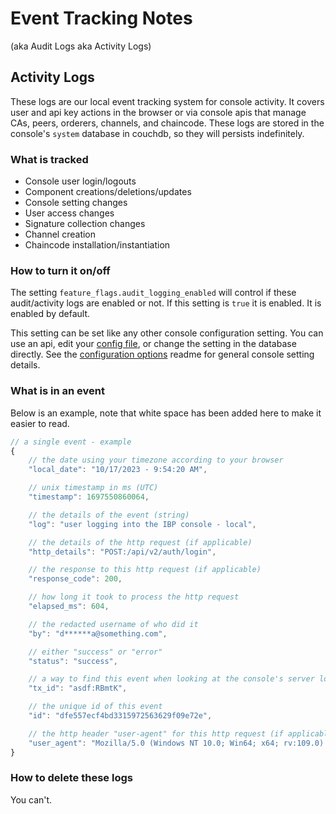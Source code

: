 # Event Tracking Notes
(aka Audit Logs aka Activity Logs)

<a name="notice"></a>

## Activity Logs
These logs are our local event tracking system for console activity.
It covers user and api key actions in the browser or via console apis that manage CAs, peers, orderers, channels, and chaincode.
These logs are stored in the console's `system` database in couchdb, so they will persists indefinitely.

### What is tracked

- Console user login/logouts
- Component creations/deletions/updates
- Console setting changes
- User access changes
- Signature collection changes
- Channel creation
- Chaincode installation/instantiation

### How to turn it on/off

The setting `feature_flags.audit_logging_enabled` will control if these audit/activity logs are enabled or not.
If this setting is `true` it is enabled.
It is enabled by default.

This setting can be set like any other console configuration setting.
You can use an api, edit your [config file](../env/README.md#config), or change the setting in the database directly.
See the [configuration options](../env/README.md#how-to-change-a-setting) readme for general console setting details.

### What is in an event

Below is an example, note that white space has been added here to make it easier to read.

```js
// a single event - example
{
	// the date using your timezone according to your browser
	"local_date": "10/17/2023 - 9:54:20 AM",

	// unix timestamp in ms (UTC)
	"timestamp": 1697550860064,

	// the details of the event (string)
	"log": "user logging into the IBP console - local",

	// the details of the http request (if applicable)
	"http_details": "POST:/api/v2/auth/login",

	// the response to this http request (if applicable)
	"response_code": 200,

	// how long it took to process the http request
	"elapsed_ms": 604,

	// the redacted username of who did it
	"by": "d******a@something.com",

	// either "success" or "error"
	"status": "success",

	// a way to find this event when looking at the console's server logs (not unique)
	"tx_id": "asdf:RBmtK",

	// the unique id of this event
	"id": "dfe557ecf4bd3315972563629f09e72e",

	// the http header "user-agent" for this http request (if applicable)
	"user_agent": "Mozilla/5.0 (Windows NT 10.0; Win64; x64; rv:109.0) Gecko/20100101 Firefox/117.0"
}
```


### How to delete these logs

 You can't.
